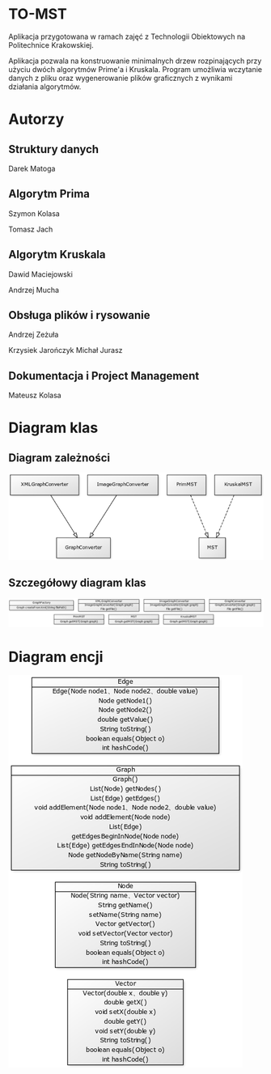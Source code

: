 # TO-MST
Aplikacja przygotowana w ramach zajęć z Technologii Obiektowych na Politechnice Krakowskiej.

Aplikacja pozwala na konstruowanie minimalnych drzew rozpinających przy użyciu dwóch algorytmów Prime'a i Kruskala. Program umożliwia wczytanie danych z pliku  oraz wygenerowanie plików graficznych z wynikami działania algorytmów.

# Autorzy
## Struktury danych
Darek Matoga

## Algorytm Prima
Szymon Kolasa

Tomasz Jach

## Algorytm Kruskala
Dawid Maciejowski

Andrzej Mucha 

## Obsługa plików i rysowanie
Andrzej Zeżuła

Krzysiek Jarończyk
Michał Jurasz

## Dokumentacja i Project Management
Mateusz Kolasa

# Diagram klas
## Diagram zależności
![Alt text](docs/classes.png "Diagram klas")
## Szczegółowy diagram klas
![Alt text](docs/classes2.png "Diagram klas")

# Diagram encji
![Alt text](docs/entities.png "Diagram encji")
